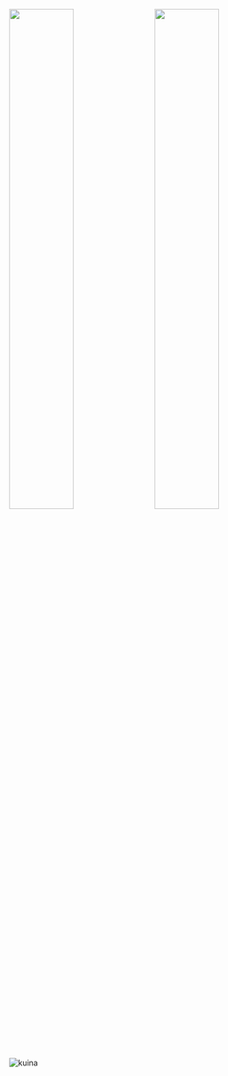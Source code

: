 <img  src="https://github-readme-stats.vercel.app/api?username=smritimallick&show_icons=true&hide_border=true&theme=algolia" width="48%" align="right" >              <img  src="https://github-readme-streak-stats.herokuapp.com/?user=smritimallick&theme=algolia" width="48%" >

<p><img align="left" src="https://github-readme-stats.vercel.app/api/top-langs?username=smritimallick&show_icons=true&hide_border=true&theme=algolia&locale=en&layout=compact" alt="kuina" /></p>

